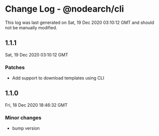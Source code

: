 # Change Log - @nodearch/cli

This log was last generated on Sat, 19 Dec 2020 03:10:12 GMT and should not be manually modified.

## 1.1.1
Sat, 19 Dec 2020 03:10:12 GMT

### Patches

- Add support to download templates using CLI

## 1.1.0
Fri, 18 Dec 2020 18:46:32 GMT

### Minor changes

- bump version

